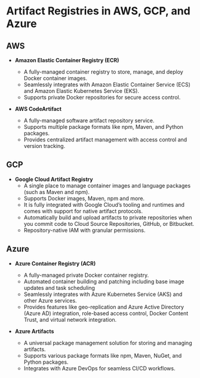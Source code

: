 # Artifact Registries in AWS, GCP, and Azure

## AWS

- **Amazon Elastic Container Registry (ECR)**
  - A fully-managed container registry to store, manage, and deploy Docker container images.
  - Seamlessly integrates with Amazon Elastic Container Service (ECS) and Amazon Elastic Kubernetes Service (EKS).
  - Supports private Docker repositories for secure access control.

- **AWS CodeArtifact**
  - A fully-managed software artifact repository service.
  - Supports multiple package formats like npm, Maven, and Python packages.
  - Provides centralized artifact management with access control and version tracking.

## GCP

- **Google Cloud Artifact Registry**
  - A single place to manage container images and language packages (such as Maven and npm).
  - Supports Docker images, Maven, npm and more.
  - It is fully integrated with Google Cloud’s tooling and runtimes and comes with support for native artifact protocols.
  - Automatically build and upload artifacts to private repositories when you commit code to Cloud Source Repositories, GitHub, or Bitbucket.
  - Repository-native IAM with granular permissions.

## Azure

- **Azure Container Registry (ACR)**
  - A fully-managed private Docker container registry.
  - Automated container building and patching including base image updates and task scheduling
  - Seamlessly integrates with Azure Kubernetes Service (AKS) and other Azure services.
  - Provides features like geo-replication and Azure Active Directory (Azure AD) integration, role-based access control, Docker Content Trust, and virtual network integration.


- **Azure Artifacts**
  - A universal package management solution for storing and managing artifacts.
  - Supports various package formats like npm, Maven, NuGet, and Python packages.
  - Integrates with Azure DevOps for seamless CI/CD workflows.

